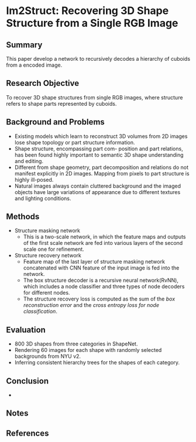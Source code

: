 # Im2Struct: Recovering 3D Shape Structure from a Single RGB Image

## Summary
This paper develop a network to recursively decodes a hierarchy of cuboids from a encoded image.
## Research Objective
To recover 3D shape structures from single RGB images, where structure refers to shape parts represented by cuboids.
## Background and Problems
- Existing models which learn to reconstruct 3D volumes from 2D images lose shape topology or part structure information.
- Shape structure, encompassing part com- position and part relations, has been found highly important to semantic 3D shape understanding and editing.
- Different from shape geometry, part decomposition and relations do not manifest explicitly in 2D images. Mapping from pixels to part structure is highly ill-posed.
- Natural images always contain cluttered background and the imaged objects have large variations of appearance due to different textures and lighting conditions.
## Methods
- Structure masking network
	- This is a two-scale network, in which the feature maps and outputs of the first scale network are fed into various layers of the second scale one for refinement.
- Structure recovery network
	- Feature map of the last layer of structure masking network concatenated with CNN feature of the input image is fed into the network.
	- The box structure decoder is a recursive neural network(RvNN), which includes a node classifier and three types of node decoders for different nodes.
	- The structure recovery loss is computed as the sum of the *box reconstruction error* and the *cross entropy loss for node classification*.
## Evaluation
- 800 3D shapes from three categories in ShapeNet.
- Rendering 60 images for each shape with randomly selected backgrounds from NYU v2.
- Inferring consistent hierarchy trees for the shapes of each category.
## Conclusion
- 
## Notes

## References
<!--stackedit_data:
eyJoaXN0b3J5IjpbLTIyNDczMjgyOF19
-->